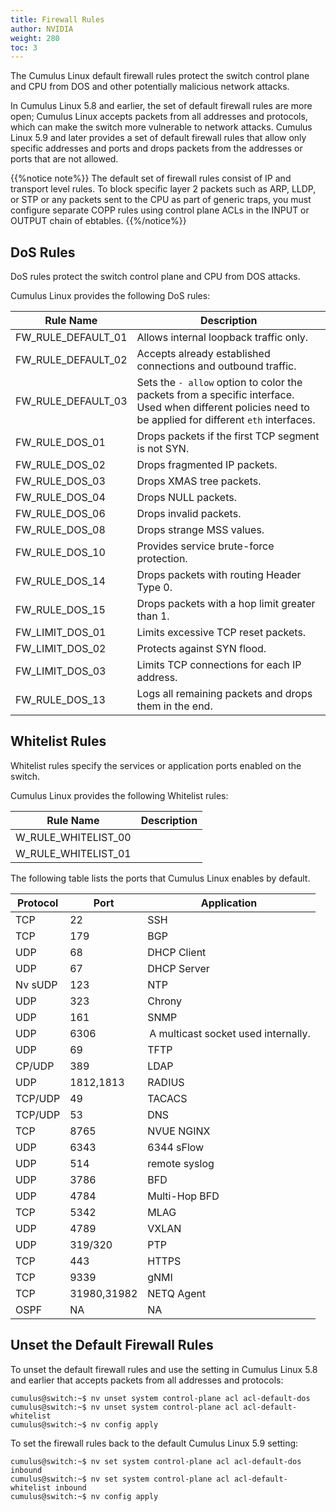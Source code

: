 ```yaml
---
title: Firewall Rules
author: NVIDIA
weight: 280
toc: 3
---
```


The Cumulus Linux default firewall rules protect the switch control plane and CPU from DOS and other potentially malicious network attacks.

In Cumulus Linux 5.8 and earlier, the set of default firewall rules are more open; Cumulus Linux accepts packets from all addresses and protocols, which can make the switch more vulnerable to network attacks. Cumulus Linux 5.9 and later provides a set of default firewall rules that allow only specific addresses and ports and drops packets from the addresses or ports that are not allowed.

{{%notice note%}}
The default set of firewall rules consist of IP and transport level rules. To block specific layer 2 packets such as ARP, LLDP, or STP or any packets sent to the CPU as part of generic traps, you must configure separate COPP rules using control plane ACLs in the INPUT or OUTPUT chain of ebtables.
{{%/notice%}}

## DoS Rules

DoS rules protect the switch control plane and CPU from DOS attacks.

Cumulus Linux provides the following DoS rules:

| Rule Name | Description |
| --------- | ---- |
| FW_RULE_DEFAULT_01 | Allows internal loopback traffic only. |
| FW_RULE_DEFAULT_02 | Accepts already established connections and outbound traffic. |
| FW_RULE_DEFAULT_03 | Sets the `- allow` option to color the packets from a specific interface. Used when different policies need to be applied for different `eth` interfaces. |
| FW_RULE_DOS_01 | Drops packets if the first TCP segment is not SYN. |
| FW_RULE_DOS_02 | Drops fragmented IP packets. |
| FW_RULE_DOS_03 | Drops XMAS tree packets. |
| FW_RULE_DOS_04 | Drops NULL packets.|
| FW_RULE_DOS_06 | Drops invalid packets. |
| FW_RULE_DOS_08 | Drops strange MSS values. |
| FW_RULE_DOS_10 | Provides service brute-force protection. |
| FW_RULE_DOS_14 | Drops packets with routing Header Type 0. |
| FW_RULE_DOS_15 | Drops packets with a hop limit greater than 1. |
| FW_LIMIT_DOS_01 | Limits excessive TCP reset packets. |
| FW_LIMIT_DOS_02 | Protects against SYN flood.|
| FW_LIMIT_DOS_03 | Limits TCP connections for each IP address. |
| FW_RULE_DOS_13 | Logs all remaining packets and drops them in the end. |

## Whitelist Rules

Whitelist rules specify the services or application ports enabled on the switch.

Cumulus Linux provides the following Whitelist rules:

| Rule Name | Description |
| --------- | ----------- |
| W_RULE_WHITELIST_00 | |
| W_RULE_WHITELIST_01 | |

The following table lists the ports that Cumulus Linux enables by default.

| Protocol | Port | Application |
| -------- | ---- | ----------- |
|TCP| 22 | SSH |
|TCP| 179 |BGP |
|UDP| 68 |DHCP Client |
|UDP| 67 |DHCP Server |
|Nv sUDP | 123 | NTP |
|UDP| 323 |Chrony |
|UDP | 161 | SNMP |
|UDP | 6306 | A multicast socket used internally. |
|UDP | 69 | TFTP |
|CP/UDP| 389 | LDAP |
|UDP |1812,1813 | RADIUS |
|TCP/UDP | 49 | TACACS |
|TCP/UDP | 53 | DNS |
|TCP | 8765 | NVUE NGINX |
|UDP | 6343 | 6344 sFlow |
|UDP | 514  |remote syslog |
|UDP | 3786 | BFD |
|UDP | 4784 | Multi-Hop BFD |
|TCP | 5342 | MLAG |
|UDP | 4789 | VXLAN |
|UDP | 319/320 | PTP |
|TCP | 443 | HTTPS |
|TCP | 9339 | gNMI |
|TCP | 31980,31982 | NETQ Agent |
|OSPF | NA | NA |

## Unset the Default Firewall Rules

To unset the default firewall rules and use the setting in Cumulus Linux 5.8 and earlier that accepts packets from all addresses and protocols:

```
cumulus@switch:~$ nv unset system control-plane acl acl-default-dos 
cumulus@switch:~$ nv unset system control-plane acl acl-default-whitelist
cumulus@switch:~$ nv config apply
```

To set the firewall rules back to the default Cumulus Linux 5.9 setting:

```
cumulus@switch:~$ nv set system control-plane acl acl-default-dos inbound
cumulus@switch:~$ nv set system control-plane acl acl-default-whitelist inbound
cumulus@switch:~$ nv config apply
```
